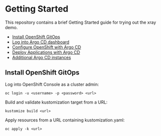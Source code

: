 # Getting Started

This repository contains a brief Getting Started guide for trying out the xray demo.

* [Install OpenShift GitOps](#install-openshift-gitops)
* [Log into Argo CD dashboard](#log-into-argo-cd-dashboard)
* [Configure OpenShift with Argo CD](#configure-openshift-with-argo-cd)
* [Deploy Applications with Argo CD](#deploy-applications-with-argo-cd)
* [Additional Argo CD instances](#additional-argo-cd-instances)

## Install OpenShift GitOps
Log into OpenShift Console as a cluster admin:
```console
oc login -u <username> -p <password> <url>
```

Build and validate kustomization target from a URL:
```console
kustomize build <url>
```

Apply resources from a URL containing kustomization.yaml:
```console
oc apply -k <url>
```

